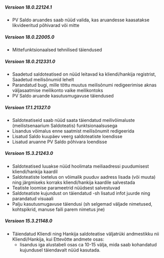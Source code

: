 ---
---
##### Versioon 18.0.22124.1
- PV Saldo aruandes saab nüüd valida, kas aruandesse kaasatakse likvideeritud põhivarad või mitte

##### Versioon 18.0.22005.0
- Mittefunktsionaalsed tehnilised täiendused

##### Versioon 18.0.212331.0
- Saadetud saldoteatised on nüüd leitavad ka kliendi/hankija registrist, Saadetud meilisõnumid lehelt
- Parandatud bugi, mille tõttu muutus meilisõnumi redigeerimise aknas väljasaatmise meilikonto vaike meilikontoks
- PV Saldo aruande kasutusmugavuse täiendused

##### Versioon 17.1.21327.0
- Saldoteatiseid saab nüüd saata täiendatud meilivõimaluste (meilistsenaarium Saldoteatis) funktsionaalsusega
- Lisandus võimalus enne saatmist meilisõnumit redigeerida
- Lisatud Saldo kuupäev veerg saldoteatiste loendisse
- Lisatud aruanne PV Saldo põhivara loendisse

##### Versioon 15.3.21243.0
- Saldoteatised luuakse nüüd hoolimata meiliaadressi puudumisest kliendi/hankija kaardil
- Saldoteatiste loetelus on võimalik puuduv aadress lisada (või muuta) ning järgmiseks korraks kliendi/hankija kaardile salvestada
- Teatiste loomise parameetrid nüüdsest salvestuvad
- Saldoteatiste kujundust on täiendatud -sh lisatud infot juurde ning parandatud visuaali
- Palju kasutusmugavuse täiendusi (sh selgemad väljade nimetused, kohtspikrid, manuse faili parem nimetus jne)

##### Versioon 15.3.21148.0
- Täiendatud Kliendi ning Hankija saldoteatise väljatrüki andmestikku nii Kliendi/Hankija, kui Ettevõtte andmete osas:
  - lisandus iga alustabeli osas ca 10-15 välja, mida saab kohandatud kujundusel täiendavalt nüüd kasutada.

